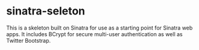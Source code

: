 # sinatra-seleton

This is a skeleton built on Sinatra for use as a starting point for Sinatra web apps.  It includes BCrypt for secure multi-user authentication as well as Twitter Bootstrap.
